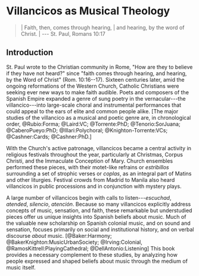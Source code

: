 <!--- 
Cashner, *Faith, Hearing, and the Power of Music*,
chapter 1: Villancicos as Musical Theology

2017-11-15  New start for book proposal
-->

# Villancicos as Musical Theology

> | Faith, then, comes through hearing,
> | and hearing, by the word of Christ.
> | --- St. Paul, Romans 10:17

## Introduction

St. Paul wrote to the Christian community in Rome, "How are they to believe if
they have not heard?" since "faith comes through hearing, and hearing, by the
Word of Christ" (Rom. 10:16--17). Sixteen centuries later, amid the ongoing
reformations of the Western Church, Catholic Christians were seeking ever new
ways to make faith audible. Poets and composers of the Spanish Empire expanded a
genre of sung poetry in the vernacular---the villancico---into large-scale
choral and instrumental performances that could appeal to the ears of elite and
common people alike.
[The major studies of the villancico as a musical and poetic genre are, in
chronological order, @Rubio:Forma; @Laird:VC; @Torrente:PhD; @Tenorio:SorJuana;
@CaberoPueyo:PhD; @Illari:Polychoral; @Knighton-Torrente:VCs; @Cashner:Cards;
@Cashner:PhD.]
<!--- and more; some of this intro is only needed when using this chapter for
book proposal -->

With the Church's active patronage, villancicos became a central activity in
religious festivals throughout the year, particularly at Christmas, Corpus
Christi, and the Immaculate Conception of Mary. Church ensembles performed these
pieces, with their motet-like refrains or *estribillos* surrounding a set of
strophic verses or *coplas*, as an integral part of Matins and other liturgies.
Festival crowds from Madrid to Manila also heard villancicos in public
processions and in conjunction with mystery plays. 

A large number of villancicos begin with calls to listen---*escuchad*,
*atended*, *silencio*, *atención*. Because so many villancicos explicitly
address concepts of music, sensation, and faith, these remarkable but
understudied pieces offer us unique insights into Spanish beliefs about music.
Much of the valuable new scholarship on Spanish colonial music, and on sound and
sensation, focuses primarily on social and institutional history, and on verbal
discourse *about* music.
[@Baker:Harmony; @BakerKnighton:MusicUrbanSociety; @Irving:Colonial,
@RamosKittrell:PlayingCathedral; @DellAntonio:Listening]
This book provides a necessary complement to these studies, by analyzing how
people expressed and shaped beliefs about music through the medium of music
itself.

<!---
- Focus on musical performative texts; what that means
- Pros and cons of doing so
- Sources and methods
-->


